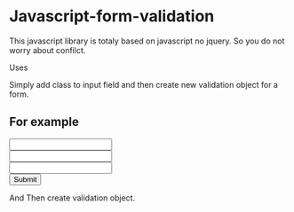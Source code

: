 # Javascript-form-validation

This javascript library is totaly based on javascript no jquery. So you do not worry about confilct.

Uses

Simply add class to input field and then create new validation object for a form.

For example
--------------------

<form name="form2" id="form2" class="rs-form">
	<div class=" test ">
		<input type="text" name="name" value="" class="">
	</div>
	<div class=" test ">
		<input type="text" name="age"  value="" class="required numeric minlength-3 rs-me-head" >
	</div>
	<div class="">
		<input type="text" name="email"  value="" class="required valid-email">
	</div>
	<input type="submit" name="age">
</form>

And Then create validation object.
<script>

var validate = new Validate({
	"FormName" : 'form2',
	"ErrorLevel" : 0,
});

</script>


